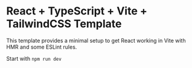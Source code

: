 # React + TypeScript + Vite + TailwindCSS Template

This template provides a minimal setup to get React working in Vite with HMR and some ESLint rules.

Start with ```npm run dev```
